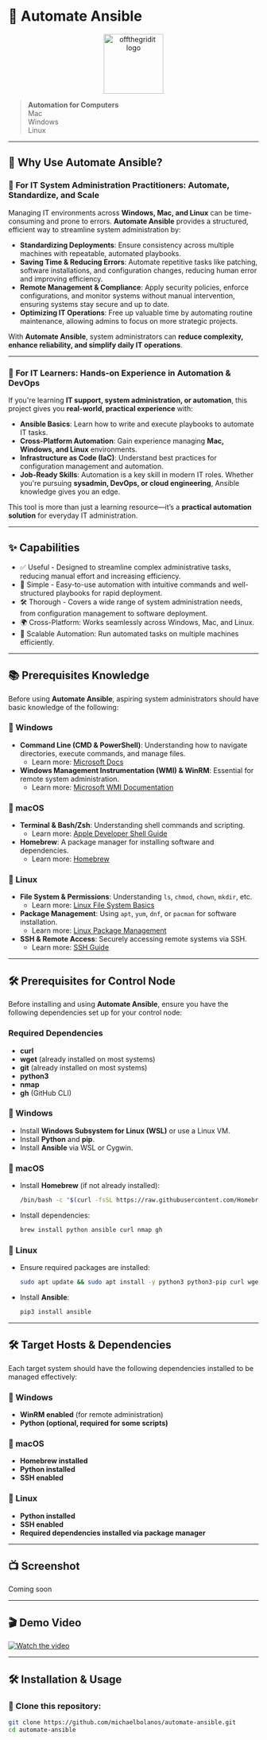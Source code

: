 # 🚀 Automate Ansible

<p align="center">
  <img src="https://offthegridit.com/wp-content/uploads/2024/05/offthergridit-logo-tree1.jpg" alt="offthegridit logo" width="120">
</p>

> **Automation for Computers**  
> Mac  
> Windows  
> Linux  

---

## 🤖 Why Use Automate Ansible?

### 🔹 **For IT System Administration Practitioners: Automate, Standardize, and Scale**  
Managing IT environments across **Windows, Mac, and Linux** can be time-consuming and prone to errors. **Automate Ansible** provides a structured, efficient way to streamline system administration by:

- **Standardizing Deployments**: Ensure consistency across multiple machines with repeatable, automated playbooks.  
- **Saving Time & Reducing Errors**: Automate repetitive tasks like patching, software installations, and configuration changes, reducing human error and improving efficiency.  
- **Remote Management & Compliance**: Apply security policies, enforce configurations, and monitor systems without manual intervention, ensuring systems stay secure and up to date.  
- **Optimizing IT Operations**: Free up valuable time by automating routine maintenance, allowing admins to focus on more strategic projects.  

With **Automate Ansible**, system administrators can **reduce complexity, enhance reliability, and simplify daily IT operations**.  

---

### 🔹 **For IT Learners: Hands-on Experience in Automation & DevOps**  
If you're learning **IT support, system administration, or automation**, this project gives you **real-world, practical experience** with:

- **Ansible Basics**: Learn how to write and execute playbooks to automate IT tasks.  
- **Cross-Platform Automation**: Gain experience managing **Mac, Windows, and Linux** environments.  
- **Infrastructure as Code (IaC)**: Understand best practices for configuration management and automation.  
- **Job-Ready Skills**: Automation is a key skill in modern IT roles. Whether you're pursuing **sysadmin, DevOps, or cloud engineering**, Ansible knowledge gives you an edge.  

This tool is more than just a learning resource—it’s a **practical automation solution** for everyday IT administration.  

---

## ✨ Capabilities

- ✅ Useful - Designed to streamline complex administrative tasks, reducing manual effort and increasing efficiency.
- 🚀 Simple - Easy-to-use automation with intuitive commands and well-structured playbooks for rapid deployment.
- 🛠️ Thorough - Covers a wide range of system administration needs, from configuration management to software deployment.
- 🌍 Cross-Platform: Works seamlessly across Windows, Mac, and Linux.
- 🔄 Scalable Automation: Run automated tasks on multiple machines efficiently.

---
## 📚 Prerequisites Knowledge

Before using **Automate Ansible**, aspiring system administrators should have basic knowledge of the following:

### 🔹 Windows
- **Command Line (CMD & PowerShell)**: Understanding how to navigate directories, execute commands, and manage files.
  - Learn more: [Microsoft Docs](https://learn.microsoft.com/en-us/windows-server/administration/windows-commands/windows-commands)
- **Windows Management Instrumentation (WMI) & WinRM**: Essential for remote system administration.
  - Learn more: [Microsoft WMI Documentation](https://learn.microsoft.com/en-us/windows/win32/wmisdk/wmi-start-page)

### 🔹 macOS
- **Terminal & Bash/Zsh**: Understanding shell commands and scripting.
  - Learn more: [Apple Developer Shell Guide](https://developer.apple.com/library/archive/documentation/OpenSource/Conceptual/ShellScripting/Introduction/Introduction.html)
- **Homebrew**: A package manager for installing software and dependencies.
  - Learn more: [Homebrew](https://brew.sh/)

### 🔹 Linux
- **File System & Permissions**: Understanding `ls`, `chmod`, `chown`, `mkdir`, etc.
  - Learn more: [Linux File System Basics](https://www.tldp.org/LDP/intro-linux/html/sect_03_01.html)
- **Package Management**: Using `apt`, `yum`, `dnf`, or `pacman` for software installation.
  - Learn more: [Linux Package Management](https://linuxize.com/post/how-to-use-apt-command/)
- **SSH & Remote Access**: Securely accessing remote systems via SSH.
  - Learn more: [SSH Guide](https://www.ssh.com/academy/ssh)

---
## 🛠 Prerequisites for Control Node

Before installing and using **Automate Ansible**, ensure you have the following dependencies set up for your control node:

### Required Dependencies
- **curl**
- **wget** (already installed on most systems)
- **git** (already installed on most systems)
- **python3**
- **nmap**
- **gh** (GitHub CLI)

### 🔹 Windows
- Install **Windows Subsystem for Linux (WSL)** or use a Linux VM.
- Install **Python** and **pip**.
- Install **Ansible** via WSL or Cygwin.

### 🔹 macOS
- Install **Homebrew** (if not already installed):
  ```bash
  /bin/bash -c "$(curl -fsSL https://raw.githubusercontent.com/Homebrew/install/HEAD/install.sh)"
  ```
- Install dependencies:
  ```bash
  brew install python ansible curl nmap gh
  ```

### 🔹 Linux
- Ensure required packages are installed:
  ```bash
  sudo apt update && sudo apt install -y python3 python3-pip curl wget nmap gh
  ```
- Install **Ansible**:
  ```bash
  pip3 install ansible
  ```

---
## 🛠 Target Hosts & Dependencies

Each target system should have the following dependencies installed to be managed effectively:

### 🔹 Windows
- **WinRM enabled** (for remote administration)
- **Python (optional, required for some scripts)**

### 🔹 macOS
- **Homebrew installed**
- **Python installed**
- **SSH enabled**

### 🔹 Linux
- **Python installed**
- **SSH enabled**
- **Required dependencies installed via package manager**

---

## 📺 Screenshot

Coming soon

---

## 🎬 Demo Video

[![Watch the video](https://img.youtube.com/vi/reAXSyYBFM4/maxresdefault.jpg)](https://www.youtube.com/watch?v=reAXSyYBFM4)

---

## 🛠 Installation & Usage

### 🔹 Clone this repository:
```bash
git clone https://github.com/michaelbolanos/automate-ansible.git
cd automate-ansible
```

